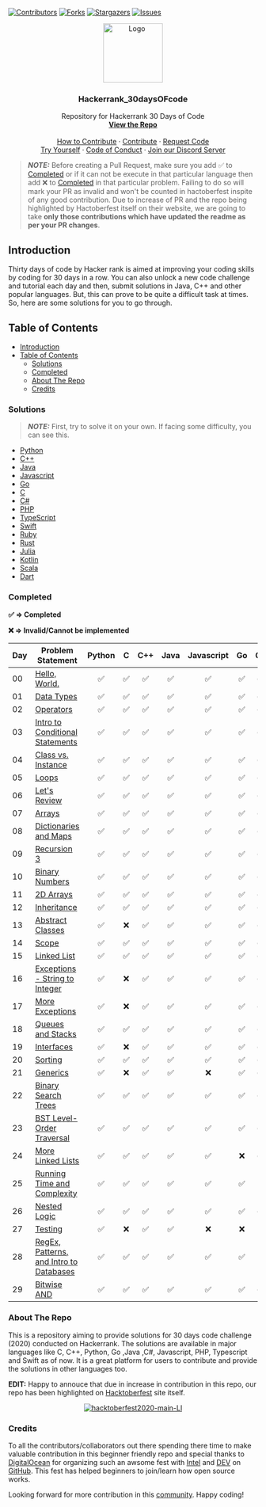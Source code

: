 [![Contributors][contributors-shield]][contributors-url]
[![Forks][forks-shield]][forks-url]
[![Stargazers][stars-shield]][stars-url]
[![Issues][issues-shield]][issues-url]

<p align="center">
  <a href=" https://www.hackerrank.com/domains/tutorials/30-days-of-code">
    <img src="https://alternative.me/media/256/hackerrank-icon-3ruwgb2qxxh1gxg6-c.png" alt="Logo" width="120" height="120">
  </a>

  <h3 align="center">Hackerrank_30daysOFcode</h3>

  <p align="center">
    Repository for Hackerrank 30 Days of Code
    <br />
    <a href="https://github.com/rahulsain3000/Hackerrank_30daysOFcode"><strong>View the Repo</strong></a>
    <br />
    <br />
    <a href="https://github.com/rahulsain3000/Hackerrank_30daysOFcode/blob/master/CONTRIBUTING.md">How to Contribute</a>
    ·
    <a href="https://github.com/rahulsain3000/Hackerrank_30daysOFcode/issues">Contribute</a>
    ·
    <a href="https://github.com/rahulsain3000/Hackerrank_30daysOFcode/issues">Request Code</a>
    <br/>
    <a href="https://www.hackerrank.com/domains/tutorials/30-days-of-code">Try Yourself</a>
    ·
    <a href="https://github.com/rahulsain3000/Hackerrank_30daysOFcode/blob/master/CODE_OF_CONDUCT.md">Code of Conduct</a>
    ·
    <a href="https://discord.gg/XS9NvNt">Join our Discord Server</a>
  </p>
</p>

> **_NOTE:_** Before creating a Pull Request, make sure you add :white_check_mark: to [Completed](#completed) or if it can not be execute in that particular language then add :x: to [Completed](#completed) in that particular problem.
Failing to do so will mark your PR as invalid and won't be counted in hactoberfest inspite of any good contribution. Due to increase of PR and the repo being highlighted by Hactoberfest itself on their website, we are going to take **only those contributions which have updated the readme as per your PR changes**.



## Introduction

Thirty days of code by Hacker rank is aimed at improving your coding skills by coding for 30 days in a row.
You can also unlock a new code challenge and tutorial each day and then, submit solutions in Java, C++ and other popular languages.
But, this can prove to be quite a difficult task at times. So, here are some solutions for you to go through.

## Table of Contents

- [Introduction](#introduction)
- [Table of Contents](#table-of-contents)
  - [Solutions](#solutions)
  - [Completed](#completed)
  - [About The Repo](#about-the-repo)
  - [Credits](#credits)

### Solutions

> **_NOTE:_** First, try to solve it on your own. If facing some difficulty, you can see this.

- [Python](<https://github.com/rahulsain3000/Hackerrank_30daysOFcode/tree/master/30daysOFcode_Python>)
- [C++](<https://github.com/rahulsain3000/Hackerrank_30daysOFcode/tree/master/30daysOFcode_C%2B%2B>)
- [Java](<https://github.com/rahulsain3000/Hackerrank_30daysOFcode/tree/master/30daysOFcode_Java>)
- [Javascript](<https://github.com/rahulsain3000/Hackerrank_30daysOFcode/tree/master/30daysOFcode_JavaScript>)
- [Go](<https://github.com/rahulsain3000/Hackerrank_30daysOFcode/tree/master/30daysOFcode_Go>)
- [C](<https://github.com/rahulsain3000/Hackerrank_30daysOFcode/tree/master/30daysOFcode_C>)
- [C#](<https://github.com/rahulsain3000/Hackerrank_30daysOFcode/tree/master/30daysOFcode_C%23>)
- [PHP](<https://github.com/rahulsain3000/Hackerrank_30daysOFcode/tree/master/30daysOFcode_Php>)
- [TypeScript](<https://github.com/rahulsain3000/Hackerrank_30daysOFcode/tree/master/30daysOFcode_TypeScript>)
- [Swift](<https://github.com/rahulsain3000/Hackerrank_30daysOFcode/tree/master/30daysOFcode_Swift>)
- [Ruby](<https://github.com/rahulsain3000/Hackerrank_30daysOFcode/tree/master/30daysOFcode_Ruby>)
- [Rust](<https://github.com/rahulsain3000/Hackerrank_30daysOFcode/tree/master/30daysOFcode_Rust>)
- [Julia](<https://github.com/rahulsain3000/Hackerrank_30daysOFcode/tree/master/30daysOFcode_Julia>)
- [Kotlin](<https://github.com/rahulsain3000/Hackerrank_30daysOFcode/tree/master/30daysOFcode_Kotlin>)
- [Scala](<https://github.com/rahulsain3000/Hackerrank_30daysOFcode/tree/master/30daysOFcode_Scala>)
- [Dart](<https://github.com/rahulsain3000/Hackerrank_30daysOFcode/tree/master/30daysOFcode_Dart>)

### Completed

**:white_check_mark: ⇒ Completed**

**:x: ⇒ Invalid/Cannot be implemented**

| Day | Problem Statement                                                                                               | Python                              | C                                   | C++                                 | Java                                | Javascript                          | Go                                  | C#                                  | PHP                                 |  TypeScript                         |  Swift                              |   Julia                             | Kotlin                              | Rust                                |   Scala                             |   Dart                              |    Ruby                             |
| --- | --------------------------------------------------------------------------------------------------------------- | ----------------------------------- | ----------------------------------- | ----------------------------------- | ----------------------------------- | ----------------------------------- | ----------------------------------- | ----------------------------------- | ----------------------------------- | ----------------------------------- |-------------------------------------|-------------------------------------|-------------------------------------|-------------------------------------|-------------------------------------|-------------------------------------|-------------------------------------|
| 00  | [Hello, World.](https://www.hackerrank.com/challenges/30-hello-world/problem)                                   | <center>:white_check_mark:</center> | <center>:white_check_mark:</center> | <center>:white_check_mark:</center> | <center>:white_check_mark:</center> | <center>:white_check_mark:</center> | <center>:white_check_mark:</center> | <center>:white_check_mark:</center> | <center>:white_check_mark:</center> | <center>:white_check_mark:</center> | <center>:white_check_mark:</center> | <center>:white_check_mark:</center> | <center>:white_check_mark:</center> | <center>:white_check_mark:</center> | <center>:white_check_mark:</center> | <center>:white_check_mark:</center> | <center>:white_check_mark:</center> |
| 01  | [Data Types](https://www.hackerrank.com/challenges/30-data-types/problem)                                       | <center>:white_check_mark:</center> | <center>:white_check_mark:</center> | <center>:white_check_mark:</center> | <center>:white_check_mark:</center> | <center>:white_check_mark:</center> | <center>:white_check_mark:</center> | <center>:white_check_mark:</center> | <center>:white_check_mark:</center> | <center>:white_check_mark:</center> | <center>:white_check_mark:</center> | <center>:white_check_mark:</center> |        <center>:x:</center>         | <center>:white_check_mark:</center> | <center>:white_check_mark:</center> | <center>:white_check_mark:</center> | <center>:white_check_mark:</center> |
| 02  | [Operators](https://www.hackerrank.com/challenges/30-operators/problem)                                         | <center>:white_check_mark:</center> | <center>:white_check_mark:</center> | <center>:white_check_mark:</center> | <center>:white_check_mark:</center> | <center>:white_check_mark:</center> | <center>:white_check_mark:</center> | <center>:white_check_mark:</center> | <center>:white_check_mark:</center> | <center>:white_check_mark:</center> | <center>:white_check_mark:</center> | <center>:white_check_mark:</center> | <center>:white_check_mark:</center> | <center>:white_check_mark:</center> | <center>:white_check_mark:</center> | <center>:white_check_mark:</center> | <center>:white_check_mark:</center> |
| 03  | [Intro to Conditional Statements](https://www.hackerrank.com/challenges/30-conditional-statements/problem)      | <center>:white_check_mark:</center> | <center>:white_check_mark:</center> | <center>:white_check_mark:</center> | <center>:white_check_mark:</center> | <center>:white_check_mark:</center> | <center>:white_check_mark:</center> | <center>:white_check_mark:</center> | <center>:white_check_mark:</center> | <center>:white_check_mark:</center> | <center>:white_check_mark:</center> | <center>:white_check_mark:</center> | <center>:white_check_mark:</center> | <center>:white_check_mark:</center> | <center>:white_check_mark:</center> | <center>:white_check_mark:</center> | <center>:white_check_mark:</center> |
| 04  | [Class vs. Instance](https://www.hackerrank.com/challenges/30-class-vs-instance/problem)                        | <center>:white_check_mark:</center> | <center>:white_check_mark:</center> | <center>:white_check_mark:</center> | <center>:white_check_mark:</center> | <center>:white_check_mark:</center> | <center>:white_check_mark:</center> | <center>:white_check_mark:</center> | <center>:white_check_mark:</center> | <center>:white_check_mark:</center> | <center>:white_check_mark:</center> | <center>:white_check_mark:</center> |        <center>:x:</center>         |                                     | <center>:white_check_mark:</center> |        <center>:x:</center>         | <center>:white_check_mark:</center> |
| 05  | [Loops](https://www.hackerrank.com/challenges/30-loops/problem)                                                 | <center>:white_check_mark:</center> | <center>:white_check_mark:</center> | <center>:white_check_mark:</center> | <center>:white_check_mark:</center> | <center>:white_check_mark:</center> | <center>:white_check_mark:</center> | <center>:white_check_mark:</center> | <center>:white_check_mark:</center> | <center>:white_check_mark:</center> | <center>:white_check_mark:</center> | <center>:white_check_mark:</center> | <center>:white_check_mark:</center> | <center>:white_check_mark:</center> | <center>:white_check_mark:</center> | <center>:white_check_mark:</center> | <center>:white_check_mark:</center> |
| 06  | [Let's Review](https://www.hackerrank.com/challenges/30-review-loop/problem)                                    | <center>:white_check_mark:</center> | <center>:white_check_mark:</center> | <center>:white_check_mark:</center> | <center>:white_check_mark:</center> | <center>:white_check_mark:</center> | <center>:white_check_mark:</center> | <center>:white_check_mark:</center> | <center>:white_check_mark:</center> | <center>:white_check_mark:</center> | <center>:white_check_mark:</center> | <center>:white_check_mark:</center> | <center>:white_check_mark:</center> |                                     | <center>:white_check_mark:</center> |        <center>:x:</center>         | <center>:white_check_mark:</center> |
| 07  | [Arrays](https://www.hackerrank.com/challenges/30-arrays/problem)                                               | <center>:white_check_mark:</center> | <center>:white_check_mark:</center> | <center>:white_check_mark:</center> | <center>:white_check_mark:</center> | <center>:white_check_mark:</center> | <center>:white_check_mark:</center> | <center>:white_check_mark:</center> | <center>:white_check_mark:</center> | <center>:white_check_mark:</center> | <center>:white_check_mark:</center> | <center>:white_check_mark:</center> | <center>:white_check_mark:</center> |        <center>:x:</center>         | <center>:white_check_mark:</center> |        <center>:x:</center>         | <center>:white_check_mark:</center> |
| 08  | [Dictionaries and Maps](https://www.hackerrank.com/challenges/30-dictionaries-and-maps/problem)                 | <center>:white_check_mark:</center> | <center>:white_check_mark:</center> | <center>:white_check_mark:</center> | <center>:white_check_mark:</center> | <center>:white_check_mark:</center> | <center>:white_check_mark:</center> | <center>:white_check_mark:</center> | <center>:white_check_mark:</center> | <center>:white_check_mark:</center> | <center>:white_check_mark:</center> | <center>:white_check_mark:</center> | <center>:white_check_mark:</center> |                                     | <center>:white_check_mark:</center> |        <center>:x:</center>         | 				                            |
| 09  | [Recursion 3](https://www.hackerrank.com/challenges/30-recursion/problem)                                       | <center>:white_check_mark:</center> | <center>:white_check_mark:</center> | <center>:white_check_mark:</center> | <center>:white_check_mark:</center> | <center>:white_check_mark:</center> | <center>:white_check_mark:</center> | <center>:white_check_mark:</center> | <center>:white_check_mark:</center> | <center>:white_check_mark:</center> | <center>:white_check_mark:</center> | <center>:white_check_mark:</center> | <center>:white_check_mark:</center> |                                     | <center>:white_check_mark:</center> |        <center>:x:</center>         | 				                            |
| 10  | [Binary Numbers](https://www.hackerrank.com/challenges/30-binary-numbers/problem)                               | <center>:white_check_mark:</center> | <center>:white_check_mark:</center> | <center>:white_check_mark:</center> | <center>:white_check_mark:</center> | <center>:white_check_mark:</center> | <center>:white_check_mark:</center> | <center>:white_check_mark:</center> | <center>:white_check_mark:</center> | <center>:white_check_mark:</center> | <center>:white_check_mark:</center> | <center>:white_check_mark:</center> | <center>:white_check_mark:</center> |                                     | <center>:white_check_mark:</center> |        <center>:x:</center>         | 				                            |
| 11  | [2D Arrays](https://www.hackerrank.com/challenges/30-2d-arrays/problem)                                         | <center>:white_check_mark:</center> | <center>:white_check_mark:</center> | <center>:white_check_mark:</center> | <center>:white_check_mark:</center> | <center>:white_check_mark:</center> | <center>:white_check_mark:</center> | <center>:white_check_mark:</center> | <center>:white_check_mark:</center> | <center>:white_check_mark:</center> | <center>:white_check_mark:</center> | <center>:white_check_mark:</center> | <center>:white_check_mark:</center> |                                     | 				                            |        <center>:x:</center>         | 				                            |
| 12  | [Inheritance](https://www.hackerrank.com/challenges/30-inheritance/problem)                                     | <center>:white_check_mark:</center> | <center>:white_check_mark:</center> | <center>:white_check_mark:</center> | <center>:white_check_mark:</center> | <center>:white_check_mark:</center> | <center>:white_check_mark:</center> | <center>:white_check_mark:</center> | <center>:white_check_mark:</center> | <center>:white_check_mark:</center> | <center>:white_check_mark:</center> |        <center>:x:</center>         |        <center>:x:</center>         |        <center>:x:</center>         |        <center>:x:</center>         |        <center>:x:</center>         |                                     |
| 13  | [Abstract Classes](https://www.hackerrank.com/challenges/30-abstract-classes/problem)                           | <center>:white_check_mark:</center> |        <center>:x:</center>         | <center>:white_check_mark:</center> | <center>:white_check_mark:</center> | <center>:white_check_mark:</center> | <center>:white_check_mark:</center> | <center>:white_check_mark:</center> | <center>:white_check_mark:</center> | <center>:white_check_mark:</center> |        <center>:x:</center>         |        <center>:x:</center>         |        <center>:x:</center>         |        <center>:x:</center>         |        <center>:x:</center>         |        <center>:x:</center>         |                                     |
| 14  | [Scope](https://www.hackerrank.com/challenges/30-scope/problem)                                                 | <center>:white_check_mark:</center> | <center>:white_check_mark:</center> | <center>:white_check_mark:</center> | <center>:white_check_mark:</center> | <center>:white_check_mark:</center> | <center>:white_check_mark:</center> | <center>:white_check_mark:</center> | <center>:white_check_mark:</center> | <center>:white_check_mark:</center> | <center>:white_check_mark:</center> |        <center>:x:</center>         |        <center>:x:</center>         |        <center>:x:</center>         |        <center>:x:</center>         |        <center>:x:</center>         |        <center>:x:</center>         |
| 15  | [Linked List](https://www.hackerrank.com/challenges/30-linked-list/problem)                                     | <center>:white_check_mark:</center> | <center>:white_check_mark:</center> | <center>:white_check_mark:</center> | <center>:white_check_mark:</center> | <center>:white_check_mark:</center> | <center>:white_check_mark:</center> | <center>:white_check_mark:</center> | <center>:white_check_mark:</center> | <center>:white_check_mark:</center> |                                     |        <center>:x:</center>         |        <center>:x:</center>         |        <center>:x:</center>         |        <center>:x:</center>         |        <center>:x:</center>         |                                     |
| 16  | [Exceptions - String to Integer](https://www.hackerrank.com/challenges/30-exceptions-string-to-integer/problem) | <center>:white_check_mark:</center> |        <center>:x:</center>         | <center>:white_check_mark:</center> | <center>:white_check_mark:</center> | <center>:white_check_mark:</center> | <center>:white_check_mark:</center> | <center>:white_check_mark:</center> | <center>:white_check_mark:</center> | <center>:white_check_mark:</center> | <center>:white_check_mark:</center> |        <center>:x:</center>         |        <center>:x:</center>         |        <center>:x:</center>         |        <center>:x:</center>         |        <center>:x:</center>         |                                     |
| 17  | [More Exceptions](https://www.hackerrank.com/challenges/30-more-exceptions/problem)                             | <center>:white_check_mark:</center> |        <center>:x:</center>         | <center>:white_check_mark:</center> | <center>:white_check_mark:</center> | <center>:white_check_mark:</center> | <center>:white_check_mark:</center> | <center>:white_check_mark:</center> | <center>:white_check_mark:</center> | <center>:white_check_mark:</center> |                                     |        <center>:x:</center>         |        <center>:x:</center>         |        <center>:x:</center>         |                                     |        <center>:x:</center>         |                                     |
| 18  | [Queues and Stacks](https://www.hackerrank.com/challenges/30-queues-stacks/problem)                             | <center>:white_check_mark:</center> | <center>:white_check_mark:</center> | <center>:white_check_mark:</center> | <center>:white_check_mark:</center> | <center>:white_check_mark:</center> | <center>:white_check_mark:</center> | <center>:white_check_mark:</center> | <center>:white_check_mark:</center> | <center>:white_check_mark:</center> | <center>:white_check_mark:</center> |        <center>:x:</center>         |        <center>:x:</center>         |        <center>:x:</center>         |                                     |        <center>:x:</center>         |                                     |
| 19  | [Interfaces](https://www.hackerrank.com/challenges/30-interfaces/problem)                                       | <center>:white_check_mark:</center> |        <center>:x:</center>         | <center>:white_check_mark:</center> | <center>:white_check_mark:</center> | <center>:white_check_mark:</center> | <center>:white_check_mark:</center> | <center>:white_check_mark:</center> | <center>:white_check_mark:</center> |        <center>:x:</center>         |        <center>:x:</center>         |        <center>:x:</center>         |        <center>:x:</center>         |        <center>:x:</center>         |        <center>:x:</center>         |        <center>:x:</center>         |        <center>:x:</center>         |
| 20  | [Sorting](https://www.hackerrank.com/challenges/30-sorting/problem)                                             | <center>:white_check_mark:</center> | <center>:white_check_mark:</center> | <center>:white_check_mark:</center> | <center>:white_check_mark:</center> | <center>:white_check_mark:</center> | <center>:white_check_mark:</center> | <center>:white_check_mark:</center> | <center>:white_check_mark:</center> |        <center>:x:</center>         |                                     |                                     | <center>:white_check_mark:</center> |                                     |                                     |        <center>:x:</center>         |                                     |
| 21  | [Generics](https://www.hackerrank.com/challenges/30-generics/problem)                                           | <center>:white_check_mark:</center> |        <center>:x:</center>         | <center>:white_check_mark:</center> | <center>:white_check_mark:</center> |        <center>:x:</center>         | <center>:white_check_mark:</center> | <center>:white_check_mark:</center> |        <center>:x:</center>         |        <center>:x:</center>         |                                     |        <center>:x:</center>         |        <center>:x:</center>         |        <center>:x:</center>         |        <center>:x:</center>         |        <center>:x:</center>         |        <center>:x:</center>         |
| 22  | [Binary Search Trees](https://www.hackerrank.com/challenges/30-binary-search-trees/problem)                     | <center>:white_check_mark:</center> | <center>:white_check_mark:</center> | <center>:white_check_mark:</center> | <center>:white_check_mark:</center> | <center>:white_check_mark:</center> | <center>:white_check_mark:</center> | <center>:white_check_mark:</center> | <center>:white_check_mark:</center> ||        <center>:x:</center>        | <center>:white_check_mark:</center> |        <center>:x:</center>         |        <center>:x:</center>         |        <center>:x:</center>         |        <center>:x:</center>         |        <center>:x:</center>         |                                     |
| 23  | [BST Level-Order Traversal](https://www.hackerrank.com/challenges/30-binary-trees/problem)                      | <center>:white_check_mark:</center> | <center>:white_check_mark:</center> | <center>:white_check_mark:</center> | <center>:white_check_mark:</center> | <center>:white_check_mark:</center> | <center>:white_check_mark:</center> | <center>:white_check_mark:</center> | <center>:white_check_mark:</center> |        <center>:x:</center>         |                                     |        <center>:x:</center>         |        <center>:x:</center>         |        <center>:x:</center>         |        <center>:x:</center>         |        <center>:x:</center>         |                                     |
| 24  | [More Linked Lists](https://www.hackerrank.com/challenges/30-linked-list-deletion/problem)                      | <center>:white_check_mark:</center> | <center>:white_check_mark:</center> | <center>:white_check_mark:</center> | <center>:white_check_mark:</center> | <center>:white_check_mark:</center> |        <center>:x:</center>         | <center>:white_check_mark:</center> | <center>:white_check_mark:</center> |        <center>:x:</center>         |                                     |        <center>:x:</center>         |        <center>:x:</center>         |        <center>:x:</center>         |        <center>:x:</center>         |        <center>:x:</center>         |                                     |
| 25  | [Running Time and Complexity](https://www.hackerrank.com/challenges/30-running-time-and-complexity/problem)     | <center>:white_check_mark:</center> | <center>:white_check_mark:</center> | <center>:white_check_mark:</center> | <center>:white_check_mark:</center> | <center>:white_check_mark:</center> | <center>:white_check_mark:</center> |        <center>:x:</center>         | <center>:white_check_mark:</center> |        <center>:x:</center>         |                                     |                                     |        <center>:x:</center>         | <center>:white_check_mark:</center> |                                     |        <center>:x:</center>         |                                     |
| 26  | [Nested Logic](https://www.hackerrank.com/challenges/30-nested-logic/problem)                                   | <center>:white_check_mark:</center> | <center>:white_check_mark:</center> | <center>:white_check_mark:</center> | <center>:white_check_mark:</center> | <center>:white_check_mark:</center> | <center>:white_check_mark:</center> | <center>:white_check_mark:</center> |                                     |        <center>:x:</center>         |                                     |                                     | <center>:white_check_mark:</center> |                                     |                                     |        <center>:x:</center>         |                                     |
| 27  | [Testing](https://www.hackerrank.com/challenges/30-testing/problem)                                             | <center>:white_check_mark:</center> |        <center>:x:</center>         | <center>:white_check_mark:</center> | <center>:white_check_mark:</center> |        <center>:x:</center>         |        <center>:x:</center>         |        <center>:x:</center>         |        <center>:x:</center>         |        <center>:x:</center>         |        <center>:x:</center>         |        <center>:x:</center>         |        <center>:x:</center>         |        <center>:x:</center>         |        <center>:x:</center>         |        <center>:x:</center>         |        <center>:x:</center>         |
| 28  | [RegEx, Patterns, and Intro to Databases](https://www.hackerrank.com/challenges/30-regex-patterns/problem)      | <center>:white_check_mark:</center> | <center>:white_check_mark:</center> | <center>:white_check_mark:</center> | <center>:white_check_mark:</center> | <center>:white_check_mark:</center> | <center>:white_check_mark:</center> |        <center>:x:</center>         |                                     |        <center>:x:</center>         |                                     |                                     | <center>:white_check_mark:</center> |                                     |                                     |        <center>:x:</center>         |                                     |
| 29  | [Bitwise AND](https://www.hackerrank.com/challenges/30-bitwise-and/problem)                                     | <center>:white_check_mark:</center> | <center>:white_check_mark:</center> | <center>:white_check_mark:</center> | <center>:white_check_mark:</center> | <center>:white_check_mark:</center> | <center>:white_check_mark:</center> | <center>:white_check_mark:</center> | <center>:white_check_mark:</center> |        <center>:x:</center>         |                                     |                                     | <center>:white_check_mark:</center> |                                     |                                     |        <center>:x:</center>         |                                     |


### About The Repo


This is a repository aiming to provide solutions for 30 days code challenge (2020) conducted on Hackerrank. The solutions are available in major languages like C, C++, Python, Go ,Java ,C#, Javascript, PHP, Typescript and Swift as of now. It is a great platform for users to contribute and provide the solutions in other languages too.

**EDIT:** Happy to annouce that due in increase in contribution in this repo, our repo has been highlighted on [Hacktoberfest](https://hacktoberfest.digitalocean.com/) site itself.

<p align="center">
  <a href="https://drive.google.com/drive/folders/1aAdzE0yUZflcrZpvGckZsxLeuvDQjuk9?usp=sharing" target="_blank"><img src="https://i.ibb.co/1mnBN5H/hacktoberfest2020-main-LI.jpg" alt="hacktoberfest2020-main-LI" border="0"/></a>
</p>

### Credits


To all the contributors/collaborators out there spending there time to make valuable contribution in this beginner friendly repo and special thanks to [DigitalOcean](https://www.digitalocean.com/) for organizing such an awsome fest with [Intel](https://hacktoberfest.digitalocean.com/intel.pdf) and [DEV](https://github.com/forem/forem) on [GitHub](https://github.com/). This fest has helped beginners to join/learn how open source works.

Looking forward for more contribution in this [community](https://discord.gg/XS9NvNt). Happy coding!

[contributors-shield]: https://img.shields.io/github/contributors/rahulsain3000/Hackerrank_30daysOFcode?style=flat-square
[contributors-url]: https://github.com/rahulsain3000/Hackerrank_30daysOFcode/graphs/contributors
[forks-shield]: https://img.shields.io/github/forks/rahulsain3000/Hackerrank_30daysOFcode?style=flat-square
[forks-url]: https://github.com/rahulsain3000/Hackerrank_30daysOFcode/network/members
[stars-shield]: https://img.shields.io/github/stars/rahulsain3000/Hackerrank_30daysOFcode?color=red&style=flat-square
[stars-url]: https://github.com/rahulsain3000/Hackerrank_30daysOFcode/stargazers
[issues-shield]: https://img.shields.io/github/issues/rahulsain3000/Hackerrank_30daysOFcode?color=orange&style=flat-square
[issues-url]: https://github.com/rahulsain3000/Hackerrank_30daysOFcode/issues
